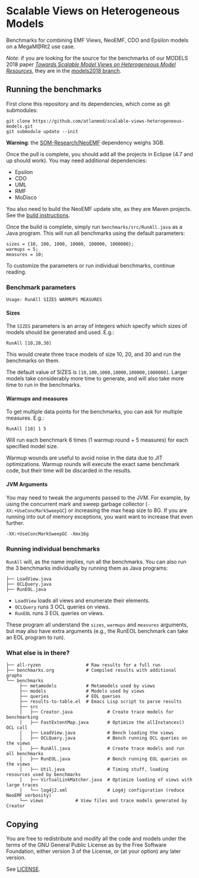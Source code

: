 # Scalable Views on Heterogeneous Models

Benchmarks for combining EMF Views, NeoEMF, CDO and Epsilon models on a
MegaM@Rt2 use case.

*Note*: if you are looking for the source for the benchmarks of our MODELS 2018
paper [*Towards Scalable Model Views on Heterogeneous Model
Resources*][models2018-paper], they are in the [models2018
branch][models2018-branch].

## Running the benchmarks

First clone this repository and its dependencies, which come as git submodules:

```
git clone https://github.com/atlanmod/scalable-views-heterogeneous-models.git
git submodule update --init
```

**Warning**: the [SOM-Research/NeoEMF][som-neo] dependency weighs 3GB.

Once the pull is complete, you should add all the projects in Eclipse (4.7 and
up should work).  You may need additional dependencies:

- Epsilon
- CDO
- UML
- RMF
- MoDisco

You also need to build the NeoEMF update site, as they are Maven projects.  See
the [build instructions](https://github.com/SOM-Research/NeoEMF#build).

Once the build is complete, simply run `benchmarks/src/RunAll.java` as a Java
program.  This will run all benchmarks using the default parameters:

```
sizes = {10, 100, 1000, 10000, 100000, 1000000};
warmups = 5;
measures = 10;
```

To customize the parameters or run individual benchmarks, continue reading.

### Benchmark parameters
```
Usage: RunAll SIZES WARMUPS MEASURES
```

#### Sizes
The `SIZES` parameters is an array of integers which specify which sizes of
models should be generated and used.  E.g.:

```
RunAll [10,20,30]
```

This would create three trace models of size 10, 20, and 30 and run the
benchmarks on them.

The default value of SIZES is `[10,100,1000,10000,100000,1000000]`.  Larger
models take considerably more time to generate, and will also take more time to
run in the benchmarks.

#### Warmups and measures
To get multiple data points for the benchmarks, you can ask for multiple
measures.  E.g.:

```
RunAll [10] 1 5
```

Will run each benchmark 6 times (1 warmup round + 5 measures) for each specified
model size.

Warmup wounds are useful to avoid noise in the data due to JIT optimizations.
Warmup rounds will execute the exact same benchmark code, but their time will be
discarded in the results.

#### JVM Arguments
You may need to tweak the arguments passed to the JVM.  For example, by using
the concurrent mark and sweep garbage collector (`-XX:+UseConcMarkSweepGC`) or
increasing the max heap size to 8G.  If you are running into out of memory
exceptions, you want want to increase that even further.

```
-XX:+UseConcMarkSweepGC -Xmx16g
```

### Running individual benchmarks
`RunAll` will, as the name implies, run all the benchmarks.  You can also run
the 3 benchmarks individually by running them as Java programs:

```
├── LoadView.java
├── OCLQuery.java
├── RunEOL.java
```

- `LoadView` loads all views and enumerate their elements.
- `OCLQuery` runs 3 OCL queries on views.
- `RunEOL` runs 3 EOL queries on views.

These program all understand the `sizes`, `warmups` and `measures` arguments,
but may also have extra arguments (e.g., the RunEOL benchmark can take an EOL
program to run).

### What else is in there?


```
├── all-ryzen                 # Raw results for a full run
├── benchmarks.org            # Compiled results with additional graphs
└── benchmarks
     ├── metamodels           # Metamodels used by views
     ├── models               # Models used by views
     ├── queries              # EOL queries
     ├── results-to-table.el  # Emacs Lisp script to parse results
     ├── src
     │   ├── Creator.java             # Create trace models for benchmarking
     │   ├── FastExtentMap.java       # Optimize the allInstances() OCL call
     │   ├── LoadView.java            # Bench loading the views
     │   ├── OCLQuery.java            # Bench running OCL queries on the views
     │   ├── RunAll.java              # Create trace models and run all benchmarks
     │   ├── RunEOL.java              # Bench running EOL queries on the views
     │   ├── Util.java                # Timing stuff, loading resources used by benchmarks
     │   ├── VirtualLinkMatcher.java  # Optimize loading of views with large traces
     │   └── log4j2.xml               # Log4j configuration (reduce NeoEMF verbosity)
     └── views            # View files and trace models generated by Creator
```

## Copying
You are free to redistribute and modify all the code and models under the terms
of the GNU General Public License as by the Free Software Foundation, either
version 3 of the License, or (at your option) any later version.

See [LICENSE](LICENSE).


[som-neo]: https://github.com/SOM-Research/NeoEMF/
[models2018-paper]: https://hal.archives-ouvertes.fr/hal-01845976
[models2018-branch]: https://github.com/atlanmod/scalable-views-heterogeneous-models/tree/models2018
